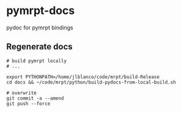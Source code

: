 # pymrpt-docs
pydoc for pymrpt bindings



## Regenerate docs

    # build pymrpt locally
    # ...

    export PYTHONPATH=/home/jlblanco/code/mrpt/build-Release
    cd docs && ~/code/mrpt/python/build-pydocs-from-local-build.sh

    # overwrite
    git commit -a --amend
    git push --force
